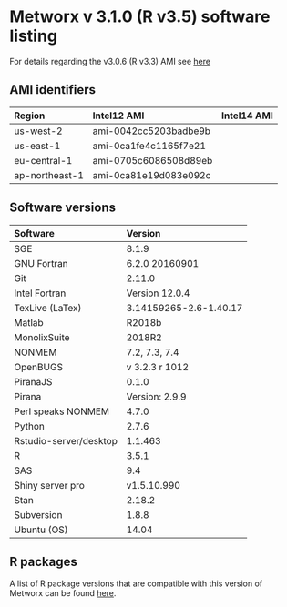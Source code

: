 Metworx v 3.1.0 (R v3.5) software listing
================

For details regarding the v3.0.6 (R v3.3) AMI see [here](./3.0.7-README.md)

AMI identifiers
---------------

| Region       |      Intel12 AMI      |     Intel14 AMI       |
|:-------------|:----------------------|:----------------------|
| us-west-2    | ami-0042cc5203badbe9b |                       |
| us-east-1    | ami-0ca1fe4c1165f7e21 |                       |
| eu-central-1 | ami-0705c6086508d89eb |                       |
| ap-northeast-1 | ami-0ca81e19d083e092c |                     |

Software versions
-----------------

| Software               | Version                        |
|:-----------------------|:-------------------------------|
| SGE                    | 8.1.9                          |
| GNU Fortran            | 6.2.0 20160901                 |
| Git                    | 2.11.0                         |
| Intel Fortran          | Version 12.0.4                 |
| TexLive (LaTex)        | 3.14159265-2.6-1.40.17         |
| Matlab                 | R2018b                         |
| MonolixSuite           | 2018R2                         |
| NONMEM                 | 7.2, 7.3, 7.4                  |
| OpenBUGS               | v 3.2.3 r 1012                 |
| PiranaJS               | 0.1.0                          |
| Pirana                 | Version: 2.9.9                 |
| Perl speaks NONMEM     | 4.7.0                          |
| Python                 | 2.7.6                          |
| Rstudio-server/desktop | 1.1.463                        |
| R                      | 3.5.1                          |
| SAS                    | 9.4                            |
| Shiny server pro       | v1.5.10.990                     |
| Stan                   | 2.18.2                         |
| Subversion             | 1.8.8                          |
| Ubuntu (OS)            | 14.04                          |

R packages
----------

A list of R package versions that are compatible with this version of Metworx can be found [here](https://github.com/metrumresearchgroup/metworx-listings/blob/master/Rpackages-3.0.7.md).
